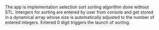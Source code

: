 
The app is implementation selection sort sorting algorithm done without STL.
Intergers for sorting are entered by user from console and get stored in a dynamical array 
whose size is automatically adjusted to the number of entered integers.
Entered 0 digit triggers the launch of sorting.
